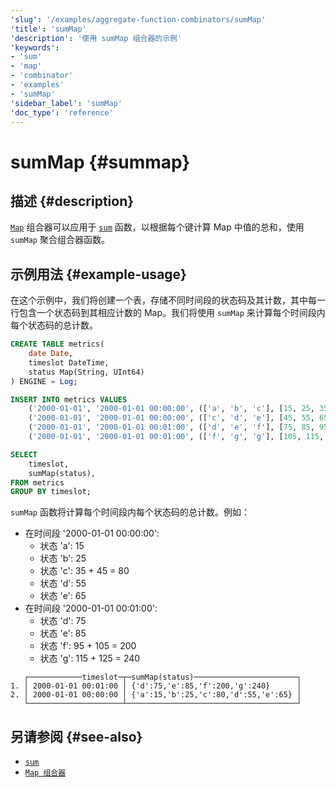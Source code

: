 ```yaml
---
'slug': '/examples/aggregate-function-combinators/sumMap'
'title': 'sumMap'
'description': '使用 sumMap 组合器的示例'
'keywords':
- 'sum'
- 'map'
- 'combinator'
- 'examples'
- 'sumMap'
'sidebar_label': 'sumMap'
'doc_type': 'reference'
---
```



# sumMap {#summap}

## 描述 {#description}

[`Map`](/sql-reference/aggregate-functions/combinators#-map) 组合器可以应用于 [`sum`](/sql-reference/aggregate-functions/reference/sum) 函数，以根据每个键计算 Map 中值的总和，使用 `sumMap` 聚合组合器函数。

## 示例用法 {#example-usage}

在这个示例中，我们将创建一个表，存储不同时间段的状态码及其计数，其中每一行包含一个状态码到其相应计数的 Map。我们将使用 `sumMap` 来计算每个时间段内每个状态码的总计数。

```sql title="Query"
CREATE TABLE metrics(
    date Date,
    timeslot DateTime,
    status Map(String, UInt64)
) ENGINE = Log;

INSERT INTO metrics VALUES
    ('2000-01-01', '2000-01-01 00:00:00', (['a', 'b', 'c'], [15, 25, 35])),
    ('2000-01-01', '2000-01-01 00:00:00', (['c', 'd', 'e'], [45, 55, 65])),
    ('2000-01-01', '2000-01-01 00:01:00', (['d', 'e', 'f'], [75, 85, 95])),
    ('2000-01-01', '2000-01-01 00:01:00', (['f', 'g', 'g'], [105, 115, 125]));

SELECT
    timeslot,
    sumMap(status),
FROM metrics
GROUP BY timeslot;
```

`sumMap` 函数将计算每个时间段内每个状态码的总计数。例如：
- 在时间段 '2000-01-01 00:00:00':
  - 状态 'a': 15
  - 状态 'b': 25
  - 状态 'c': 35 + 45 = 80
  - 状态 'd': 55
  - 状态 'e': 65
- 在时间段 '2000-01-01 00:01:00':
  - 状态 'd': 75
  - 状态 'e': 85
  - 状态 'f': 95 + 105 = 200
  - 状态 'g': 115 + 125 = 240

```response title="Response"
   ┌────────────timeslot─┬─sumMap(status)───────────────────────┐
1. │ 2000-01-01 00:01:00 │ {'d':75,'e':85,'f':200,'g':240}      │
2. │ 2000-01-01 00:00:00 │ {'a':15,'b':25,'c':80,'d':55,'e':65} │
   └─────────────────────┴──────────────────────────────────────┘
```

## 另请参阅 {#see-also}
- [`sum`](/sql-reference/aggregate-functions/reference/sum)
- [`Map 组合器`](/sql-reference/aggregate-functions/combinators#-map)
